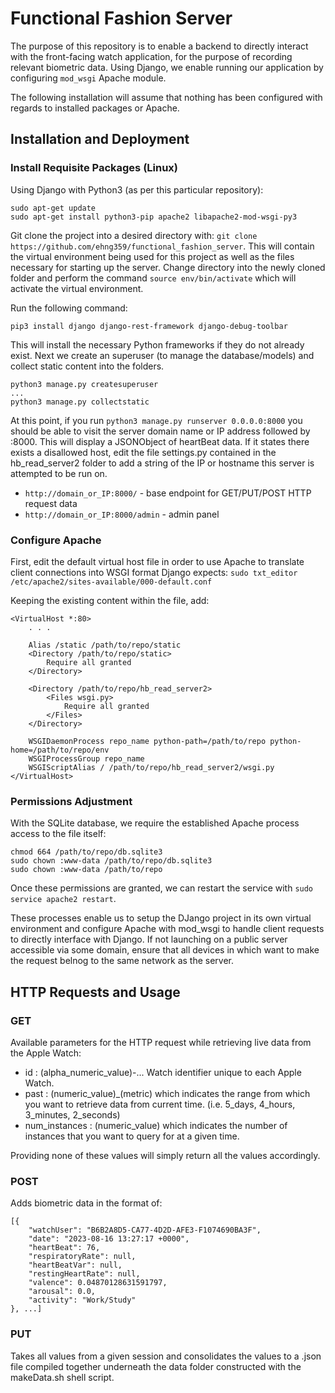 # Functional Fashion Server
The purpose of this repository is to enable a backend to directly interact with the front-facing watch application, for the purpose of recording relevant biometric data. Using Django, we enable running our application by configuring `mod_wsgi` Apache module.

The following installation will assume that nothing has been configured with regards to installed packages or Apache.

## Installation and Deployment
### Install Requisite Packages (Linux)
Using Django with Python3 (as per this particular repository):
```
sudo apt-get update
sudo apt-get install python3-pip apache2 libapache2-mod-wsgi-py3
```

Git clone the project into a desired directory with: `git clone https://github.com/ehng359/functional_fashion_server`. This will contain the virtual environment being used for this project as well as the files necessary for starting up the server. Change directory into the newly cloned folder and perform the command `source env/bin/activate` which will activate the virtual environment.

Run the following command:
```
pip3 install django django-rest-framework django-debug-toolbar
```
This will install the necessary Python frameworks if they do not already exist. Next we create an superuser (to manage the database/models) and collect static content into the folders.
```
python3 manage.py createsuperuser
...
python3 manage.py collectstatic
```

At this point, if you run `python3 manage.py runserver 0.0.0.0:8000` you should be able to visit the server domain name or IP address followed by :8000. This will display a JSONObject of heartBeat data. If it states there exists a disallowed host, edit the file settings.py contained in the hb_read_server2 folder to add a string of the IP or hostname this server is attempted to be run on.

* `http://domain_or_IP:8000/` - base endpoint for GET/PUT/POST HTTP request data
* `http://domain_or_IP:8000/admin` - admin panel

### Configure Apache
First, edit the default virtual host file in order to use Apache to translate client connections into WSGI format Django expects: 
`sudo txt_editor /etc/apache2/sites-available/000-default.conf`

Keeping the existing content within the file, add:
```
<VirtualHost *:80>
    . . .

    Alias /static /path/to/repo/static
    <Directory /path/to/repo/static>
        Require all granted
    </Directory>

    <Directory /path/to/repo/hb_read_server2>
        <Files wsgi.py>
            Require all granted
        </Files>
    </Directory>

    WSGIDaemonProcess repo_name python-path=/path/to/repo python-home=/path/to/repo/env
    WSGIProcessGroup repo_name
    WSGIScriptAlias / /path/to/repo/hb_read_server2/wsgi.py
</VirtualHost>
```

### Permissions Adjustment
With the SQLite database, we require the established Apache process access to the file itself:
```
chmod 664 /path/to/repo/db.sqlite3
sudo chown :www-data /path/to/repo/db.sqlite3
sudo chown :www-data /path/to/repo
```
Once these permissions are granted, we can restart the service with `sudo service apache2 restart`.
<br>

These processes enable us to setup the DJango project in its own virtual environment and configure Apache with mod_wsgi to handle client requests to directly interface with Django. If not launching on a public server accessible via some domain, ensure that all devices in which want to make the request belnog to the same network as the server.

## HTTP Requests and Usage
### GET
Available parameters for the HTTP request while retrieving live data from the Apple Watch:
- id : (alpha_numeric_value)-... Watch identifier unique to each Apple Watch.
- past : (numeric_value)_(metric) which indicates the range from which you want to retrieve data from current time. (i.e. 5_days, 4_hours, 3_minutes, 2_seconds)
- num_instances : (numeric_value) which indicates the number of instances that you want to query for at a given time.

Providing none of these values will simply return all the values accordingly.

### POST
Adds biometric data in the format of:
```
[{
    "watchUser": "B6B2A8D5-CA77-4D2D-AFE3-F1074690BA3F", 
    "date": "2023-08-16 13:27:17 +0000", 
    "heartBeat": 76, 
    "respiratoryRate": null, 
    "heartBeatVar": null, 
    "restingHeartRate": null, 
    "valence": 0.04870128631591797, 
    "arousal": 0.0, 
    "activity": "Work/Study"
}, ...]
```

### PUT
Takes all values from a given session and consolidates the values to a .json file compiled together underneath the data folder constructed with the makeData.sh shell script.

